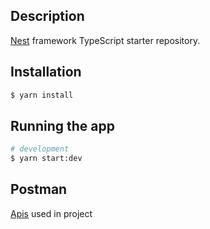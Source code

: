 ## Description

[Nest](https://github.com/nestjs/nest) framework TypeScript starter repository.

## Installation

```bash
$ yarn install
```

## Running the app

```bash
# development
$ yarn start:dev
```

## Postman

[Apis](https://api.postman.com/collections/20248838-7183ff06-c444-4774-a6eb-3d0d63ab89bd?access_key=PMAT-01GTJQAA2CQX164WYWMFNVWJ6B) used in project
